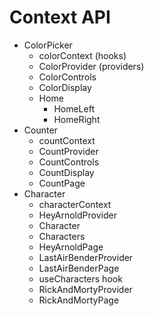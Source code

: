 # Context API

* ColorPicker
  * colorContext (hooks)
  * ColorProvider (providers)
  * ColorControls
  * ColorDisplay
  * Home
    * HomeLeft
    * HomeRight
* Counter
  * countContext
  * CountProvider
  * CountControls
  * CountDisplay
  * CountPage
* Character
  * characterContext
  * HeyArnoldProvider
  * Character
  * Characters
  * HeyArnoldPage
  * LastAirBenderProvider
  * LastAirBenderPage
  * useCharacters hook
  * RickAndMortyProvider
  * RickAndMortyPage
